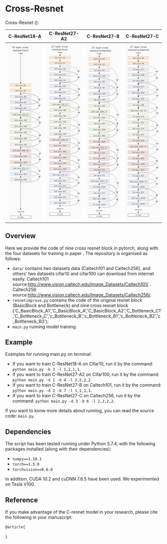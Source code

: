 # Cross-Resnet
Cross-Resnet ():

C-ResNet18-A            |  C-ResNet27-A2            |  C-ResNet27-B            |  C-ResNet27-C            |
:-------------------------:|:-------------------------:|:-------------------------:|:-------------------------:
![](image/C-ResNet18-A.png)  |  ![](image/C-ResNet27-A2.png) |  ![](image/C-ResNet27-B.png) |  ![](image/C-ResNet27-C.png)

## Overview
Here we provide the code of nine cross resnet block in pytorch, along with the four datasets for training in paper . The repository is organised as follows:
- `data/` contains two datasets data (Caltech101 and Caltech256), and others' two datasets cifar10 and cifar100 can download from internet easily. Caltech101 source:http://www.vision.caltech.edu/Image_Datasets/Caltech101/ .
Caltech256 source:http://www.vision.caltech.edu/Image_Datasets/Caltech256/.
- `resnetimprove.py` contains the code of the  original resnet block (BasicBlock and Bottleneck) and nine cross resnet block ('C_BasicBlock_A1','C_BasicBlock_A','C_BasicBlock_A2','C_Bottleneck_C1','C_Bottleneck_C','c_Bottleneck_B','c_Bottleneck_B1','c_Bottleneck_B2','c_Bottleneck_B3');
- `main.py` running model training.

## Example
Examples for running main.py on terminal:

  - If you want to train C-ResNet18-A on Cifar10, run it by the command: `python main.py -b 3 -l 1,2,1,1`.
  - If you want to train C-ResNet27-A2 on Cifar100, run it by the command: `python main.py -d 1 -b 4 -l 2,2,2,2`.
  - If you want to train C-ResNet27-B on Caltech101, run it by the command: `python main.py -d 2 -b 7 -l 1,1,1,1`.
  - If you want to train C-ResNet27-C on Caltech256, run it by the command: `python main.py -d 3 -b 6 -l 2,2,2,2`.
  
If you want to konw more details about running, you can read the source code:  `main.py`. 

## Dependencies

The script has been tested running under Python 3.7.4, with the following packages installed (along with their dependencies):

- `numpy==1.18.1`
- `torch==1.5.0`
- `torchvision==0.6.0`

In addition, CUDA 10.2 and cuDNN 7.6.5 have been used. We experimented on Tesla V100.

## Reference
If you make advantage of the C-resnet model in your research, please cite the following in your manuscript:

```
@article{
  
}
```


